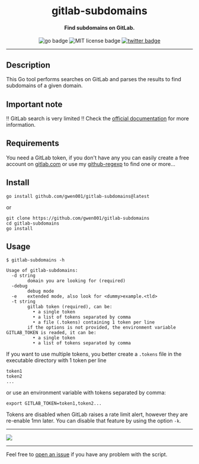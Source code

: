 <h1 align="center">gitlab-subdomains</h1>

<h4 align="center">Find subdomains on GitLab.</h4>

<p align="center">
    <img src="https://img.shields.io/badge/go-v1.13-blue" alt="go badge">
    <img src="https://img.shields.io/badge/license-MIT-green" alt="MIT license badge">
    <a href="https://twitter.com/intent/tweet?text=https%3a%2f%2fgithub.com%2fgwen001%2fgitlab-subdomains%2f" target="_blank"><img src="https://img.shields.io/twitter/url?style=social&url=https%3A%2F%2Fgithub.com%2Fgwen001%2Fgitlab-subdomains" alt="twitter badge"></a>
</p>

<!-- <p align="center">
    <img src="https://img.shields.io/github/stars/gwen001/gitlab-subdomains?style=social" alt="github stars badge">
    <img src="https://img.shields.io/github/watchers/gwen001/gitlab-subdomains?style=social" alt="github watchers badge">
    <img src="https://img.shields.io/github/forks/gwen001/gitlab-subdomains?style=social" alt="github forks badge">
</p> -->

---

## Description

This Go tool performs searches on GitLab and parses the results to find subdomains of a given domain.

## Important note

‼ GitLab search is very limited ‼
Check the [official documentation](https://docs.gitlab.com/ee/api/search.html) for more information.

## Requirements

You need a GitLab token, if you don't have any you can easily create a free account on [gitlab.com](https://gitlab.com/) or use my [github-regexp](https://github.com/gwen001/github-regexp) to find one or more...

## Install

```
go install github.com/gwen001/gitlab-subdomains@latest
```

or

```
git clone https://github.com/gwen001/gitlab-subdomains
cd gitlab-subdomains
go install
```

## Usage

```
$ gitlab-subdomains -h

Usage of gitlab-subdomains:
  -d string
    	domain you are looking for (required)
  -debug
    	debug mode
  -e	extended mode, also look for <dummy>example.<tld>
  -t string
    	gitlab token (required), can be:
    	  • a single token
    	  • a list of tokens separated by comma
    	  • a file (.tokens) containing 1 token per line
    	if the options is not provided, the environment variable GITLAB_TOKEN is readed, it can be:
    	  • a single token
    	  • a list of tokens separated by comma
```

If you want to use multiple tokens, you better create a `.tokens` file in the executable directory with 1 token per line  
```
token1
token2
...
```
or use an environment variable with tokens separated by comma:  
```
export GITLAB_TOKEN=token1,token2...
```

Tokens are disabled when GitLab raises a rate limit alert, however they are re-enable 1mn later.
You can disable that feature by using the option `-k`.

---

<img src="https://raw.githubusercontent.com/gwen001/gitlab-subdomains/master/preview.gif">

---

Feel free to [open an issue](/../../issues/) if you have any problem with the script.  

